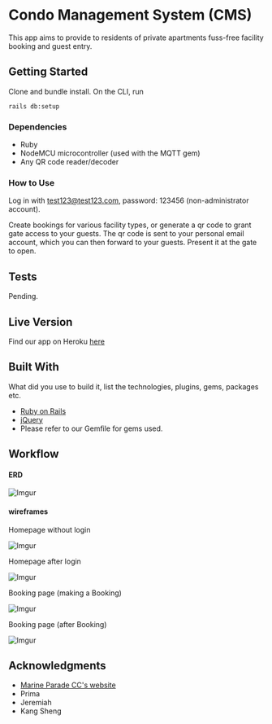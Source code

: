 # Condo Management System (CMS)

This app aims to provide to residents of private apartments fuss-free facility booking and guest entry.

## Getting Started

Clone and bundle install.
On the CLI, run

```
rails db:setup
```

### Dependencies

* Ruby
* NodeMCU microcontroller (used with the MQTT gem)
* Any QR code reader/decoder


### How to Use

Log in with test123@test123.com, password: 123456 (non-administrator account).

Create bookings for various facility types, or generate a qr code to grant gate access to your guests. The qr code is sent to your personal email account, which you can then forward to your guests. Present it at the gate to open.


## Tests

Pending.


## Live Version

Find our app on Heroku [here](https://floating-ravine-65207.herokuapp.com/)

## Built With

What did you use to build it, list the technologies, plugins, gems, packages etc.
* [Ruby on Rails](https://rubyonrails.org/)
* [jQuery](http://jquery.com/)
* Please refer to our Gemfile for gems used.

## Workflow

#### ERD

![Imgur](http://i.imgur.com/btfHVrX.png)

#### wireframes

Homepage without login

![Imgur](http://i.imgur.com/3m6CXfJ.png)

Homepage after login

![Imgur](http://i.imgur.com/nzlveiT.png)

Booking page (making a Booking)

![Imgur](http://i.imgur.com/uAMjrlD.png)

Booking page (after Booking)

![Imgur](http://i.imgur.com/55r0K14.png)


## Acknowledgments

* [Marine Parade CC's website](https://www.eventbrite.sg/d/marine-parade/events/?crt=regular&sort=best)
* Prima
* Jeremiah
* Kang Sheng
